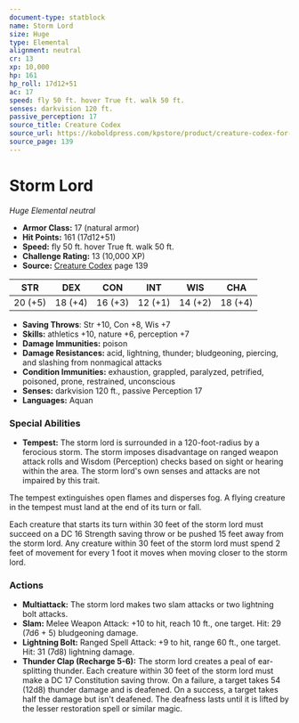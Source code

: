 ```yaml
---
document-type: statblock
name: Storm Lord
size: Huge
type: Elemental
alignment: neutral
cr: 13
xp: 10,000
hp: 161
hp_roll: 17d12+51
ac: 17
speed: fly 50 ft. hover True ft. walk 50 ft.
senses: darkvision 120 ft. 
passive_perception: 17
source_title: Creature Codex
source_url: https://koboldpress.com/kpstore/product/creature-codex-for-5th-edition-dnd
source_page: 139
---
```


# Storm Lord

*Huge* *Elemental* *neutral*

- **Armor Class:** 17 (natural armor)
- **Hit Points:** 161 (17d12+51)
- **Speed:** fly 50 ft. hover True ft. walk 50 ft.
- **Challenge Rating:** 13 (10,000 XP)
- **Source:** [Creature Codex](https://koboldpress.com/kpstore/product/creature-codex-for-5th-edition-dnd) page 139

| STR | DEX | CON | INT | WIS | CHA |
| --- | --- | --- | --- | --- | --- |
| 20 (+5) | 18 (+4) | 16 (+3) | 12 (+1) | 14 (+2) | 18 (+4) |

- **Saving Throws**: Str +10, Con +8, Wis +7
- **Skills:** athletics +10, nature +6, perception +7
- **Damage Immunities:** poison
- **Damage Resistances:** acid, lightning, thunder; bludgeoning, piercing, and slashing from nonmagical attacks
- **Condition Immunities:** exhaustion, grappled, paralyzed, petrified, poisoned, prone, restrained, unconscious
- **Senses:** darkvision 120 ft., passive Perception 17
- **Languages:** Aquan

### Special Abilities

- **Tempest:** The storm lord is surrounded in a 120-foot-radius by a ferocious storm. The storm imposes disadvantage on ranged weapon attack rolls and Wisdom (Perception) checks based on sight or hearing within the area. The storm lord's own senses and attacks are not impaired by this trait. 

The tempest extinguishes open flames and disperses fog. A flying creature in the tempest must land at the end of its turn or fall. 

Each creature that starts its turn within 30 feet of the storm lord must succeed on a DC 16 Strength saving throw or be pushed 15 feet away from the storm lord. Any creature within 30 feet of the storm lord must spend 2 feet of movement for every 1 foot it moves when moving closer to the storm lord.

### Actions

- **Multiattack:** The storm lord makes two slam attacks or two lightning bolt attacks.
- **Slam:** Melee Weapon Attack: +10 to hit, reach 10 ft., one target. Hit: 29 (7d6 + 5) bludgeoning damage.
- **Lightning Bolt:** Ranged Spell Attack: +9 to hit, range 60 ft., one target. Hit: 31 (7d8) lightning damage.
- **Thunder Clap (Recharge 5-6):** The storm lord creates a peal of ear-splitting thunder. Each creature within 30 feet of the storm lord must make a DC 17 Constitution saving throw. On a failure, a target takes 54 (12d8) thunder damage and is deafened. On a success, a target takes half the damage but isn't deafened. The deafness lasts until it is lifted by the lesser restoration spell or similar magic.
